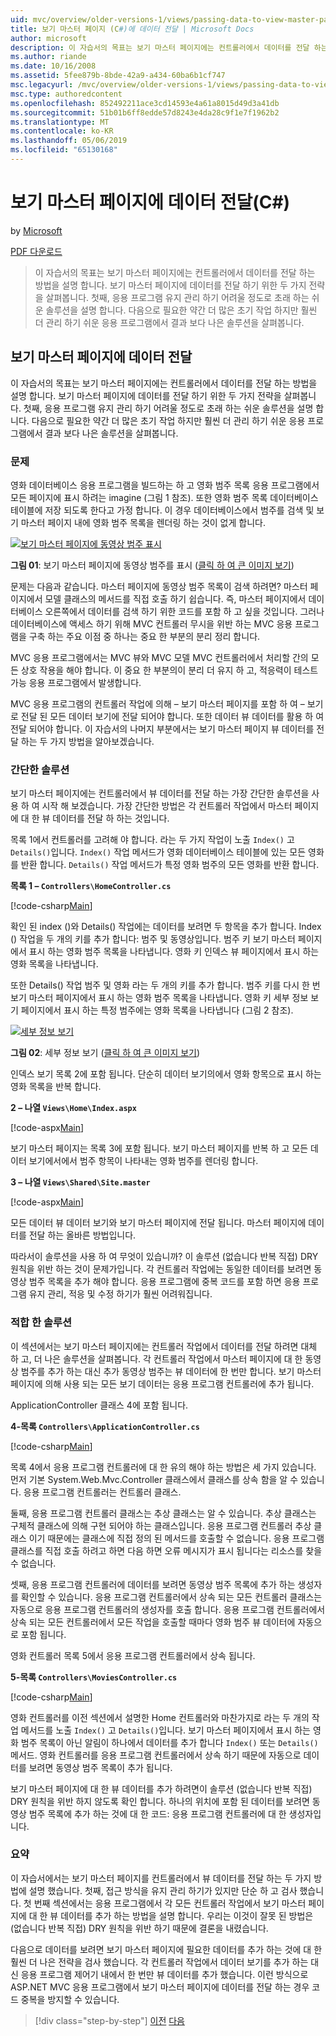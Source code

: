 ```yaml
---
uid: mvc/overview/older-versions-1/views/passing-data-to-view-master-pages-cs
title: 보기 마스터 페이지 (C#)에 데이터 전달 | Microsoft Docs
author: microsoft
description: 이 자습서의 목표는 보기 마스터 페이지에는 컨트롤러에서 데이터를 전달 하는 방법을 설명 합니다. 살펴봅니다 m 보기로 데이터를 전달 하기 위한 두 가지 전략을 중...
ms.author: riande
ms.date: 10/16/2008
ms.assetid: 5fee879b-8bde-42a9-a434-60ba6b1cf747
msc.legacyurl: /mvc/overview/older-versions-1/views/passing-data-to-view-master-pages-cs
msc.type: authoredcontent
ms.openlocfilehash: 852492211ace3cd14593e4a61a8015d49d3a41db
ms.sourcegitcommit: 51b01b6ff8edde57d8243e4da28c9f1e7f1962b2
ms.translationtype: MT
ms.contentlocale: ko-KR
ms.lasthandoff: 05/06/2019
ms.locfileid: "65130168"
---
```

# <a name="passing-data-to-view-master-pages-c"></a>보기 마스터 페이지에 데이터 전달(C#)

by [Microsoft](https://github.com/microsoft)

[PDF 다운로드](http://download.microsoft.com/download/e/f/3/ef3f2ff6-7424-48f7-bdaa-180ef64c3490/ASPNET_MVC_Tutorial_13_CS.pdf)

> 이 자습서의 목표는 보기 마스터 페이지에는 컨트롤러에서 데이터를 전달 하는 방법을 설명 합니다. 보기 마스터 페이지에 데이터를 전달 하기 위한 두 가지 전략을 살펴봅니다. 첫째, 응용 프로그램 유지 관리 하기 어려울 정도로 초래 하는 쉬운 솔루션을 설명 합니다. 다음으로 필요한 약간 더 많은 초기 작업 하지만 훨씬 더 관리 하기 쉬운 응용 프로그램에서 결과 보다 나은 솔루션을 살펴봅니다.

## <a name="passing-data-to-view-master-pages"></a>보기 마스터 페이지에 데이터 전달

이 자습서의 목표는 보기 마스터 페이지에는 컨트롤러에서 데이터를 전달 하는 방법을 설명 합니다. 보기 마스터 페이지에 데이터를 전달 하기 위한 두 가지 전략을 살펴봅니다. 첫째, 응용 프로그램 유지 관리 하기 어려울 정도로 초래 하는 쉬운 솔루션을 설명 합니다. 다음으로 필요한 약간 더 많은 초기 작업 하지만 훨씬 더 관리 하기 쉬운 응용 프로그램에서 결과 보다 나은 솔루션을 살펴봅니다.

### <a name="the-problem"></a>문제

영화 데이터베이스 응용 프로그램을 빌드하는 하 고 영화 범주 목록 응용 프로그램에서 모든 페이지에 표시 하려는 imagine (그림 1 참조). 또한 영화 범주 목록 데이터베이스 테이블에 저장 되도록 한다고 가정 합니다. 이 경우 데이터베이스에서 범주를 검색 및 보기 마스터 페이지 내에 영화 범주 목록을 렌더링 하는 것이 없게 합니다.

[![보기 마스터 페이지에 동영상 범주 표시](passing-data-to-view-master-pages-cs/_static/image2.png)](passing-data-to-view-master-pages-cs/_static/image1.png)

**그림 01**: 보기 마스터 페이지에 동영상 범주를 표시 ([클릭 하 여 큰 이미지 보기](passing-data-to-view-master-pages-cs/_static/image3.png))

문제는 다음과 같습니다. 마스터 페이지에 동영상 범주 목록이 검색 하려면? 마스터 페이지에서 모델 클래스의 메서드를 직접 호출 하기 쉽습니다. 즉, 마스터 페이지에서 데이터베이스 오른쪽에서 데이터를 검색 하기 위한 코드를 포함 하 고 싶을 것입니다. 그러나 데이터베이스에 액세스 하기 위해 MVC 컨트롤러 무시을 위반 하는 MVC 응용 프로그램을 구축 하는 주요 이점 중 하나는 중요 한 부분의 분리 정리 합니다.

MVC 응용 프로그램에서는 MVC 뷰와 MVC 모델 MVC 컨트롤러에서 처리할 간의 모든 상호 작용을 해야 합니다. 이 중요 한 부분의이 분리 더 유지 하 고, 적응력이 테스트 가능 응용 프로그램에서 발생합니다.

MVC 응용 프로그램의 컨트롤러 작업에 의해 – 보기 마스터 페이지를 포함 하 여 – 보기로 전달 된 모든 데이터 보기에 전달 되어야 합니다. 또한 데이터 뷰 데이터를 활용 하 여 전달 되어야 합니다. 이 자습서의 나머지 부분에서는 보기 마스터 페이지 뷰 데이터를 전달 하는 두 가지 방법을 알아보겠습니다.

### <a name="the-simple-solution"></a>간단한 솔루션

보기 마스터 페이지에는 컨트롤러에서 뷰 데이터를 전달 하는 가장 간단한 솔루션을 사용 하 여 시작 해 보겠습니다. 가장 간단한 방법은 각 컨트롤러 작업에서 마스터 페이지에 대 한 뷰 데이터를 전달 하 하는 것입니다.

목록 1에서 컨트롤러를 고려해 야 합니다. 라는 두 가지 작업이 노출 `Index()` 고 `Details()`입니다. `Index()` 작업 메서드가 영화 데이터베이스 테이블에 있는 모든 영화를 반환 합니다. `Details()` 작업 메서드가 특정 영화 범주의 모든 영화를 반환 합니다.

**목록 1 – `Controllers\HomeController.cs`**

[!code-csharp[Main](passing-data-to-view-master-pages-cs/samples/sample1.cs)]

확인 된 index ()와 Details() 작업에는 데이터를 보려면 두 항목을 추가 합니다. Index () 작업을 두 개의 키를 추가 합니다: 범주 및 동영상입니다. 범주 키 보기 마스터 페이지에서 표시 하는 영화 범주 목록을 나타냅니다. 영화 키 인덱스 뷰 페이지에서 표시 하는 영화 목록을 나타냅니다.

또한 Details() 작업 범주 및 영화 라는 두 개의 키를 추가 합니다. 범주 키를 다시 한 번 보기 마스터 페이지에서 표시 하는 영화 범주 목록을 나타냅니다. 영화 키 세부 정보 보기 페이지에서 표시 하는 특정 범주에는 영화 목록을 나타냅니다 (그림 2 참조).

[![세부 정보 보기](passing-data-to-view-master-pages-cs/_static/image5.png)](passing-data-to-view-master-pages-cs/_static/image4.png)

**그림 02**: 세부 정보 보기 ([클릭 하 여 큰 이미지 보기](passing-data-to-view-master-pages-cs/_static/image6.png))

인덱스 보기 목록 2에 포함 됩니다. 단순히 데이터 보기의에서 영화 항목으로 표시 하는 영화 목록을 반복 합니다.

**2 – 나열 `Views\Home\Index.aspx`**

[!code-aspx[Main](passing-data-to-view-master-pages-cs/samples/sample2.aspx)]

보기 마스터 페이지는 목록 3에 포함 됩니다. 보기 마스터 페이지를 반복 하 고 모든 데이터 보기에서에서 범주 항목이 나타내는 영화 범주를 렌더링 합니다.

**3 – 나열 `Views\Shared\Site.master`**

[!code-aspx[Main](passing-data-to-view-master-pages-cs/samples/sample3.aspx)]

모든 데이터 뷰 데이터 보기와 보기 마스터 페이지에 전달 됩니다. 마스터 페이지에 데이터를 전달 하는 올바른 방법입니다.

따라서이 솔루션을 사용 하 여 무엇이 있습니까? 이 솔루션 (없습니다 반복 직접) DRY 원칙을 위반 하는 것이 문제가입니다. 각 컨트롤러 작업에는 동일한 데이터를 보려면 동영상 범주 목록을 추가 해야 합니다. 응용 프로그램에 중복 코드를 포함 하면 응용 프로그램 유지 관리, 적응 및 수정 하기가 훨씬 어려워집니다.

### <a name="the-good-solution"></a>적합 한 솔루션

이 섹션에서는 보기 마스터 페이지에는 컨트롤러 작업에서 데이터를 전달 하려면 대체 하 고, 더 나은 솔루션을 살펴봅니다. 각 컨트롤러 작업에서 마스터 페이지에 대 한 동영상 범주를 추가 하는 대신 추가 동영상 범주는 뷰 데이터에 한 번만 합니다. 보기 마스터 페이지에 의해 사용 되는 모든 보기 데이터는 응용 프로그램 컨트롤러에 추가 됩니다.

ApplicationController 클래스 4에 포함 됩니다.

**4-목록 `Controllers\ApplicationController.cs`**

[!code-csharp[Main](passing-data-to-view-master-pages-cs/samples/sample4.cs)]

목록 4에서 응용 프로그램 컨트롤러에 대 한 유의 해야 하는 방법은 세 가지 있습니다. 먼저 기본 System.Web.Mvc.Controller 클래스에서 클래스를 상속 함을 알 수 있습니다. 응용 프로그램 컨트롤러는 컨트롤러 클래스.

둘째, 응용 프로그램 컨트롤러 클래스는 추상 클래스는 알 수 있습니다. 추상 클래스는 구체적 클래스에 의해 구현 되어야 하는 클래스입니다. 응용 프로그램 컨트롤러 추상 클래스 이기 때문에는 클래스에 직접 정의 된 메서드를 호출할 수 없습니다. 응용 프로그램 클래스를 직접 호출 하려고 하면 다음 하면 오류 메시지가 표시 됩니다는 리소스를 찾을 수 없습니다.

셋째, 응용 프로그램 컨트롤러에 데이터를 보려면 동영상 범주 목록에 추가 하는 생성자를 확인할 수 있습니다. 응용 프로그램 컨트롤러에서 상속 되는 모든 컨트롤러 클래스는 자동으로 응용 프로그램 컨트롤러의 생성자를 호출 합니다. 응용 프로그램 컨트롤러에서 상속 되는 모든 컨트롤러에서 모든 작업을 호출할 때마다 영화 범주 뷰 데이터에 자동으로 포함 됩니다.

영화 컨트롤러 목록 5에서 응용 프로그램 컨트롤러에서 상속 됩니다.

**5-목록 `Controllers\MoviesController.cs`**

[!code-csharp[Main](passing-data-to-view-master-pages-cs/samples/sample5.cs)]

영화 컨트롤러를 이전 섹션에서 설명한 Home 컨트롤러와 마찬가지로 라는 두 개의 작업 메서드를 노출 `Index()` 고 `Details()`입니다. 보기 마스터 페이지에서 표시 하는 영화 범주 목록이 아닌 알림이 하나에서 데이터를 추가 합니다 `Index()` 또는 `Details()` 메서드. 영화 컨트롤러를 응용 프로그램 컨트롤러에서 상속 하기 때문에 자동으로 데이터를 보려면 동영상 범주 목록이 추가 됩니다.

보기 마스터 페이지에 대 한 뷰 데이터를 추가 하려면이 솔루션 (없습니다 반복 직접) DRY 원칙을 위반 하지 않도록 확인 합니다. 하나의 위치에 포함 된 데이터를 보려면 동영상 범주 목록에 추가 하는 것에 대 한 코드: 응용 프로그램 컨트롤러에 대 한 생성자입니다.

### <a name="summary"></a>요약

이 자습서에서는 보기 마스터 페이지를 컨트롤러에서 뷰 데이터를 전달 하는 두 가지 방법에 설명 했습니다. 첫째, 접근 방식을 유지 관리 하기가 있지만 단순 하 고 검사 했습니다. 첫 번째 섹션에서는 응용 프로그램에서 각 모든 컨트롤러 작업에서 보기 마스터 페이지에 대 한 뷰 데이터를 추가 하는 방법을 설명 합니다. 우리는 이것이 잘못 된 방법은 (없습니다 반복 직접) DRY 원칙을 위반 하기 때문에 결론을 내렸습니다.

다음으로 데이터를 보려면 보기 마스터 페이지에 필요한 데이터를 추가 하는 것에 대 한 훨씬 더 나은 전략을 검사 했습니다. 각 컨트롤러 작업에서 데이터 보기를 추가 하는 대신 응용 프로그램 제어기 내에서 한 번만 뷰 데이터를 추가 했습니다. 이런 방식으로 ASP.NET MVC 응용 프로그램에서 보기 마스터 페이지에 데이터를 전달 하는 경우 코드 중복을 방지할 수 있습니다.

> [!div class="step-by-step"]
> [이전](creating-page-layouts-with-view-master-pages-cs.md)
> [다음](asp-net-mvc-views-overview-vb.md)
